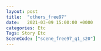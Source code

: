 ```yaml
---
layout: post
title:  "others_free97"
date:   2021-03-09 15:00:00 +0000
categories: Etc
Tags: Story Etc
SceneCode: ["scene_free97_q1_s20"]
---
```

